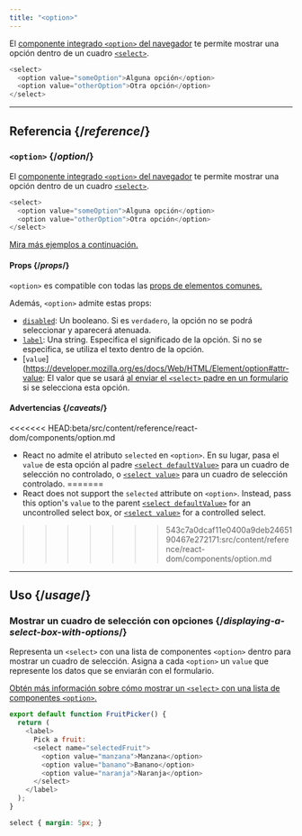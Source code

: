 ```yaml
---
title: "<option>"
---
```


<Intro>

El [componente integrado `<option>` del navegador](https://developer.mozilla.org/es/docs/Web/HTML/Element/option) te permite mostrar una opción dentro de un cuadro [`<select>`](/reference/react-dom/components/select).

```js
<select>
  <option value="someOption">Alguna opción</option>
  <option value="otherOption">Otra opción</option>
</select>
```

</Intro>

<InlineToc />

---

## Referencia {/*reference*/}

### `<option>` {/*option*/}

El [componente integrado `<option>` del navegador](https://developer.mozilla.org/es/docs/Web/HTML/Element/option) te permite mostrar una opción dentro de un cuadro [`<select>`](/reference/react-dom/components/select).

```js
<select>
  <option value="someOption">Alguna opción</option>
  <option value="otherOption">Otra opción</option>
</select>
```

[Mira más ejemplos a continuación.](#usage)

#### Props {/*props*/}

`<option>` es compatible con todas las [props de elementos comunes.](/reference/react-dom/components/common#props)

Además, `<option>` admite estas props:

* [`disabled`](https://developer.mozilla.org/es/docs/Web/HTML/Element/option#attr-disabled): Un booleano. Si es `verdadero`, la opción no se podrá seleccionar y aparecerá atenuada.
* [`label`](https://developer.mozilla.org/es/docs/Web/HTML/Element/option#attr-label): Una string. Especifica el significado de la opción. Si no se especifica, se utiliza el texto dentro de la opción.
* [`value`](https://developer.mozilla.org/es/docs/Web/HTML/Element/option#attr-value: El valor que se usará [al enviar el `<select>` padre en un formulario](/reference/react-dom/components/select#reading-the-select-box-value-when-submitting-a-form) si se selecciona esta opción.

#### Advertencias {/*caveats*/}

<<<<<<< HEAD:beta/src/content/reference/react-dom/components/option.md
* React no admite el atributo `selected` en `<option>`. En su lugar, pasa el `value` de esta opción al padre [`<select defaultValue>`](/reference/react-dom/components/select#providing-an-initially-selected-option) para un cuadro de selección no controlado, o [`<select value>`](/reference/react-dom/components/select#controlling-a-select-box-with-a-state-variable) para un cuadro de selección controlado.
=======
* React does not support the `selected` attribute on `<option>`. Instead, pass this option's `value` to the parent [`<select defaultValue>`](/reference/react-dom/components/select#providing-an-initially-selected-option) for an uncontrolled select box, or [`<select value>`](/reference/react-dom/components/select#controlling-a-select-box-with-a-state-variable) for a controlled select.
>>>>>>> 543c7a0dcaf11e0400a9deb2465190467e272171:src/content/reference/react-dom/components/option.md

---

## Uso {/*usage*/}

### Mostrar un cuadro de selección con opciones {/*displaying-a-select-box-with-options*/}

Representa un `<select>` con una lista de componentes `<option>` dentro para mostrar un cuadro de selección. Asigna a cada `<option>` un `value` que represente los datos que se enviarán con el formulario.

[Obtén más información sobre cómo mostrar un `<select>` con una lista de componentes `<option>`.](/reference/react-dom/components/select)

<Sandpack>

```js
export default function FruitPicker() {
  return (
    <label>
      Pick a fruit:
      <select name="selectedFruit">
        <option value="manzana">Manzana</option>
        <option value="banano">Banano</option>
        <option value="naranja">Naranja</option>
      </select>
    </label>
  );
}
```

```css
select { margin: 5px; }
```

</Sandpack>
